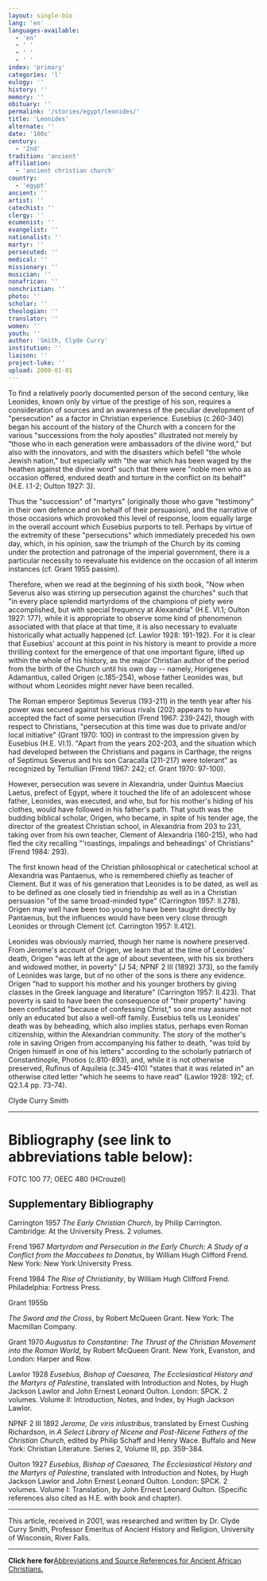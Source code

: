 ```yaml
---
layout: single-bio
lang: 'en'
languages-available:
  - 'en'
  - ' '
  - ' '
  - ' '
index: 'primary'
categories: 'l'
eulogy: ''
history: ''
memory: ''
obituary: ''
permalink: '/stories/egypt/leonides/'
title: 'Leonides'
alternate: ''
date: '100s'
century:
  - '2nd'
tradition: 'ancient'
affiliation:
  - 'ancient christian church'
country:
  - 'egypt'
ancient: ''
artist: ''
catechist: ''
clergy: ''
ecumenist: ''
evangelist: ''
nationalist: ''
martyr: ''
persecuted: ''
medical: ''
missionary: ''
musician: ''
nonafrican: ''
nonchristian: ''
photo: ''
scholar: ''
theologian: ''
translator: ''
women: ''
youth: ''
author: 'Smith, Clyde Curry'
institution: ''
liaison: ''
project-luke: ''
upload: 2000-01-01
---
```



To find a relatively poorly documented person of the second century, like Leonides, known only by virtue of the prestige of his son, requires a consideration of sources and an awareness of the peculiar development of "persecution" as a factor in Christian experience.  Eusebius (c.260-340) began his account of the history of the Church with a concern for the various "successions from the holy apostles" illustrated not merely by "those who in each generation were ambassadors of the divine word," but also with the innovators, and with the disasters which befell "the whole Jewish nation," but especially with "the war which has been waged by the heathen against the divine word" such that there were "noble men who as occasion offered, endured death and torture in the conflict on its behalf" (H.E. I.1-2; Oulton 1927: 3).

Thus the "succession" of "martyrs" (originally those who gave "testimony" in their own defence and on behalf of their persuasion), and the narrative of those occasions which provoked this level of response, loom equally large in the overall account which Eusebius purports to tell.  Perhaps by virtue of the extremity of these "persecutions" which immediately preceded his own day, which, in his opinion, saw the triumph of the Church by its coming under the protection and patronage of the imperial government, there is a particular necessity to reevaluate his evidence on the occasion of all interim instances (cf. Grant 1955 passim).

Therefore, when we read at the beginning of his sixth book, "Now when Severus also was stirring up persecution against the churches" such that "in every place splendid martyrdoms of the champions of piety were accomplished, but with special frequency at Alexandria" (H.E. VI.1; Oulton 1927: 177), while it is appropriate to observe some kind of phenomenon associated with that place at that time, it is also necessary to evaluate historically what actually happened (cf. Lawlor 1928: 191-192).  For it is clear that Eusebius' account at this point in his history is meant to provide a more thrilling context for the emergence of that one important figure, lifted up within the whole of his history, as the major Christian author of the period from the birth of the Church until his own day -- namely, Horigenes Adamantius, called Origen (c.185-254), whose father Leonides was, but without whom Leonides might never have been recalled.

The Roman emperor Septimus Severus (193-211) in the tenth year after his power was secured against his various rivals (202) appears to have accepted the fact of some persecution (Frend 1967: 239-242), though with respect to Christians, "persecution at this time was due to private and/or local initiative" (Grant 1970: 100) in contrast to the impression given by Eusebius (H.E. VI.1).  "Apart from the years 202-203, and the situation which had developed between the Christians and pagans in Carthage, the reigns of Septimus Severus and his son Caracalla (211-217) were tolerant" as recognized by Tertullian (Frend 1967: 242; cf. Grant 1970: 97-100).

However, persecution was severe in Alexandria, under Quintus Maecius Laetus, prefect of Egypt, where it touched the life of an adolescent whose father, Leonides, was executed, and who, but for his mother's hiding of his clothes, would have followed in his father's path.  That youth was the budding biblical scholar, Origen, who became, in spite of his tender age, the director of the greatest Christian school, in Alexandria from 203 to 231, taking over from his own teacher, Clement of Alexandria (160-215), who had fled the city recalling "'roastings, impalings and beheadings' of Christians" (Frend 1984: 293).

The first known head of the Christian philosophical or catechetical school at Alexandria was Pantaenus, who is remembered chiefly as teacher of Clement.  But it was of his generation that Leonides is to be dated, as well as to be defined as one closely tied in friendship as well as in a Christian persuasion "of the same broad-minded type" (Carrington 1957: II.278).  Origen may well have been too young to have been taught directly by Pantaenus, but the influences would have been very close through Leonides or through Clement (cf. Carrington 1957: II.412).

Leonides was obviously married, though her name is nowhere preserved.  From Jerome's account of Origen, we learn that at the time of Leonides' death, Origen "was left at the age of about seventeen, with his six brothers and widowed mother, in poverty" [J 54; NPNF 2 III (1892) 373], so the family of Leonides was large, but of no other of the sons is there any evidence.  Origen "had to support his mother and his younger brothers by giving classes in the Greek language and literature" (Carrington 1957: II.423).  That poverty is said to have been the consequence of "their property" having been confiscated "because of confessing Christ," so one may assume not only an educated but also a well-off family.  Eusebius tells us Leonides' death was by beheading, which also implies status, perhaps even Roman citizenship, within the Alexandrian community.  The story of the mother's role in saving Origen from accompanying his father to death, "was told by Origen himself in one of his letters" according to the scholarly patriarch of Constantinople, Photios (c.810-893), and, while it is not otherwise preserved, Rufinus of Aquileia (c.345-410) "states that it was related in" an otherwise cited letter "which he seems to have read" (Lawlor 1928: 192; cf. Q2.1.4 pp. 73-74).

Clyde Curry Smith

---

# Bibliography (see link to abbreviations table below):

FOTC 100 77;  OEEC 480 (HCrouzel)

## Supplementary Bibliography

Carrington 1957
*The Early Christian Church*, by Philip Carrington.  Cambridge:  At the University Press.  2 volumes.

Frend 1967
*Martyrdom and Persecution in the Early Church:  A Study of a Conflict from the Maccabees to Donatus*, by William Hugh Clifford Frend.  New York:  New York University Press.

Frend 1984
*The Rise of Christianity*, by William Hugh Clifford Frend.  Philadelphia:  Fortress Press.

Grant 1955b

*The Sword and the Cross*, by Robert McQueen Grant.  New York:  The Macmillan Company.

Grant 1970
*Augustus to Constantine:  The Thrust of the Christian Movement into the Roman World*, by Robert McQueen Grant.  New York, Evanston, and London:  Harper and Row.

Lawlor 1928 
*Eusebius, Bishop of Caesarea, The Ecclesiastical History and the Martyrs of Palestine*, translated with Introduction and Notes, by Hugh Jackson Lawlor and John Ernest Leonard Oulton.  London:  SPCK.  2 volumes.  Volume II:  Introduction, Notes, and Index, by Hugh Jackson Lawlor.

NPNF 2 III 1892
*Jerome, De viris inlustribus*, translated by Ernest Cushing Richardson, in *A Select Library of Nicene and Post-Nicene Fathers of the Christian Church*, edited by Philip Schaff and Henry Wace.  Buffalo and New York:  Christian Literature.  Series 2, Volume III, pp. 359-384.

Oulton 1927
*Eusebius, Bishop of Caesarea, The Ecclesiastical History and the Martyrs of Palestine*, translated with Introduction and Notes, by Hugh Jackson Lawlor and John Ernest Leonard Oulton.  London:  SPCK.  2 volumes.  Volume I:  Translation, by John Ernest Leonard Oulton.  (Specific references also cited as H.E. with book and chapter).

---

This article, received in 2001, was researched and written by Dr. Clyde Curry Smith, Professor Emeritus of Ancient History and Religion, University of Wisconsin, River Falls.

---

**Click here for**[Abbreviations and Source References for Ancient African Christians.](ccs-supplem_biblio.html)